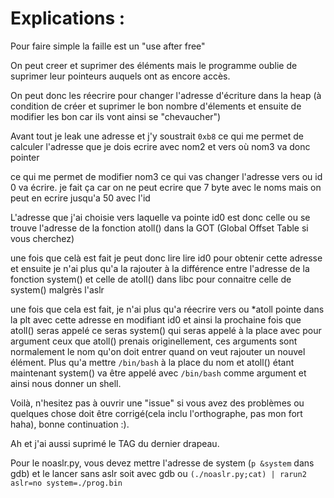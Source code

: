 # Explications :

Pour faire simple la faille est un "use after free"

On peut creer et suprimer des éléments mais le programme oublie de suprimer leur pointeurs auquels ont as encore accès.

On peut donc les réecrire pour changer l'adresse d'écriture dans la heap (à condition de créer et suprimer le bon nombre d'élements et ensuite de modifier les bon car ils vont ainsi se "chevaucher")

Avant tout je leak une adresse et j'y soustrait `0xb8` ce qui me permet de calculer l'adresse que je dois ecrire avec nom2 et vers où nom3 va donc pointer

ce qui me permet de modifier nom3 ce qui vas changer l'adresse vers ou id 0 va écrire.
je fait ça car on ne peut ecrire que 7 byte avec le noms mais on peut en ecrire jusqu'a 50 avec l'id

L'adresse que j'ai choisie vers laquelle va pointe id0 est donc celle ou se trouve l'adresse de la fonction atoll() dans la GOT (Global Offset Table si vous cherchez)

une fois que celà est fait je peut donc lire lire id0 pour obtenir cette adresse et ensuite je n'ai plus qu'a la rajouter à la différence entre l'adresse de la fonction system() et celle de atoll() dans libc
pour connaitre celle de system() malgrès l'aslr

une fois que cela est fait, je n'ai plus qu'a réecrire vers ou *atoll pointe dans la plt avec cette adresse en modifiant id0 et ainsi la prochaine fois que atoll() seras appelé
ce seras system() qui seras appelé à la place avec pour argument ceux que atoll() prenais originellement, ces arguments sont normalement le nom qu'on doit entrer quand on veut rajouter
un nouvel élément.
Plus qu'a mettre `/bin/bash` à la place du nom et atoll() étant maintenant system() va être appelé avec `/bin/bash` comme argument et ainsi nous donner un shell.

Voilà, n'hesitez pas à ouvrir une "issue" si vous avez des problèmes ou quelques chose doit être corrigé(cela inclu l'orthographe, pas mon fort haha), bonne continuation :).

Ah et j'ai aussi suprimé le TAG du dernier drapeau.

Pour le noaslr.py, vous devez mettre l'adresse de system (`p &system` dans gdb) et le lancer sans aslr soit avec gdb ou `(./noaslr.py;cat) | rarun2 aslr=no system=./prog.bin` 
